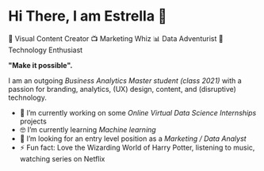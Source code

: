 # Hi There, I am Estrella 👋

🌈 Visual Content Creator
📺 Marketing Whiz
📊 Data Adventurist
🤖 Technology Enthusiast 

**"Make it possible".**

I am an outgoing *Business Analytics Master student (class 2021)* with a passion for branding, analytics, (UX) design, content, and (disruptive) technology. 

- 🔭 I’m currently working on some *Online Virtual Data Science Internships* projects
- 🤓 I’m currently learning *Machine learning*
- 🤔 I’m looking for an entry level position as a *Marketing  / Data Analyst*
- ⚡ Fun fact: Love the Wizarding World of Harry Potter, listening to music, watching series on Netflix
<!--
**EstrellaSpaans/EstrellaSpaans** is a ✨ _special_ ✨ repository because its `README.md` (this file) appears on your GitHub profile.

